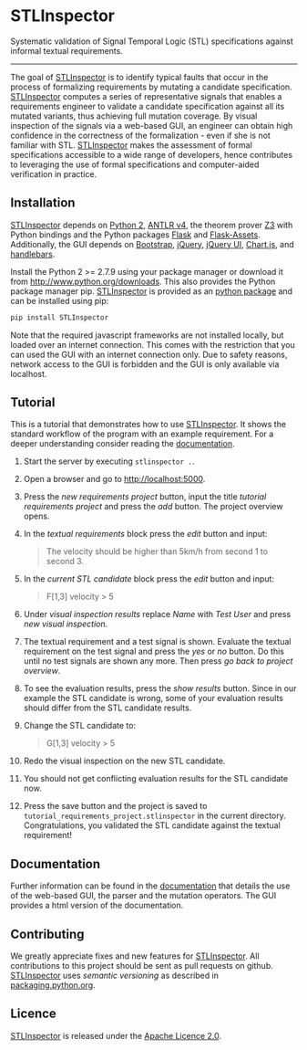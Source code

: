 # STLInspector

Systematic validation of Signal Temporal Logic (STL) specifications against informal textual requirements.

----------------------------------------------------------------------------------------------

The goal of [STLInspector](http://github.com/STLInspector/STLInspector) is to identify typical faults that occur in the process of formalizing requirements by mutating a candidate specification. [STLInspector](http://github.com/STLInspector/STLInspector) computes a series of representative signals that enables a requirements engineer to validate a candidate specification against all its mutated variants, thus achieving full mutation coverage. By visual inspection of the signals via a web-based GUI, an engineer can obtain high confidence in the correctness of the formalization - even if she is not familiar with STL. [STLInspector](http://github.com/STLInspector/STLInspector) makes the assessment of formal specifications accessible to a wide range of developers, hence contributes to leveraging the use of formal specifications and computer-aided verification in practice.

## Installation

[STLInspector](http://github.com/STLInspector/STLInspector) depends on [Python 2](http://www.python.org), [ANTLR v4](http://github.com/antlr/antlr4), the theorem prover [Z3](http://github.com/Z3Prover/z3) with Python bindings and the Python packages [Flask](http://flask.pocoo.org/) and [Flask-Assets](https://flask-assets.readthedocs.io/en/latest/).
Additionally, the GUI depends on [Bootstrap](http://getbootstrap.com/), [jQuery](https://jquery.com/), [jQuery UI](https://jqueryui.com/), [Chart.js](http://www.chartjs.org/), and [handlebars](http://handlebarsjs.com/).

Install the Python 2 >= 2.7.9 using your package manager or download it from
http://www.python.org/downloads. This also provides the Python package manager pip. [STLInspector](http://github.com/STLInspector/STLInspector) is provided as an [python package](https://pypi.python.org/pypi/STLInspector) and can be installed using pip:
```bash
pip install STLInspector
```

Note that the required javascript frameworks are not installed locally, but loaded over an internet connection. This comes with the restriction that you can used the GUI with an internet connection only. Due to safety reasons, network access to the GUI is forbidden and the GUI is only available via localhost.

## Tutorial

This is a tutorial that demonstrates how to use [STLInspector](http://github.com/STLInspector/STLInspector). It shows the standard workflow of the program with an example requirement. For a deeper understanding consider reading the [documentation](https://github.com/STLInspector/STLInspector/tree/master/STLInspector/doc).

1. Start the server by executing `stlinspector .`.
2. Open a browser and go to [http://localhost:5000](http://localhost:5000).
3. Press the *new requirements project* button, input the title *tutorial
   requirements project* and press the *add* button. The project overview opens.
4. In the *textual requirements* block press the *edit* button and input:

    > The velocity should be higher than 5km/h from second 1 to second 3.

5. In the *current STL candidate* block press the *edit* button and input:

    > F[1,3] velocity > 5                                                       

6. Under *visual inspection results* replace *Name* with *Test User* and press
*new visual inspection*.
7. The textual requirement and a test signal is shown. Evaluate the textual
requirement on the test signal and press the *yes* or *no* button. Do this until
no test signals are shown any more. Then press *go back to project overview*.
8. To see the evaluation results, press the *show results* button. Since in our
example the STL candidate is wrong, some of your evaluation results should
differ from the STL candidate results.
9. Change the STL candidate to:

    > G[1,3] velocity > 5                                                       

10. Redo the visual inspection on the new STL candidate.
11. You should not get conflicting evaluation results for the STL candidate now.
12. Press the save button and the project is saved to `tutorial_requirements_project.stlinspector` in the current directory.
Congratulations, you validated the STL candidate against the textual
requirement!

## Documentation

Further information can be found in the [documentation](https://github.com/STLInspector/STLInspector/tree/master/STLInspector/doc) that details the use of the web-based GUI, the parser and the mutation operators. The GUI provides a html version of the documentation.

## Contributing

We greatly appreciate fixes and new features for [STLInspector](http://github.com/STLInspector/STLInspector). All contributions to this project should be sent as pull requests on github. [STLInspector](http://github.com/STLInspector/STLInspector) uses *semantic versioning* as described in [packaging.python.org](https://packaging.python.org/distributing/#choosing-a-versioning-scheme).

## Licence
[STLInspector](http://github.com/STLInspector/STLInspector) is released under the [Apache Licence 2.0](https://github.com/STLInspector/STLInspector/blob/master/LICENSE).

